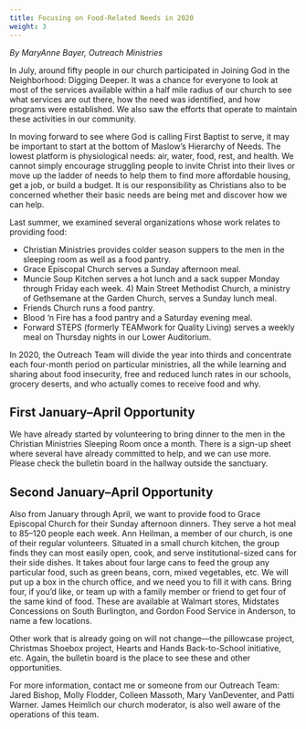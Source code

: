 ```yaml
---
title: Focusing on Food-Related Needs in 2020
weight: 3
---
```


*By MaryAnne Bayer, Outreach Ministries*  








In July, around fifty people in our church participated in Joining God in the Neighborhood: Digging Deeper. It was a chance for everyone to look at most of the services available within a half mile radius of our church to see what services are out there, how the need was identified, and how programs were established. We also saw the efforts that operate to maintain these activities in our community.  
 
In moving forward to see where God is calling First Baptist to serve, it may be important to start at the bottom of Maslow’s Hierarchy of Needs. The lowest platform is physiological needs: air, water, food, rest, and health. We cannot simply encourage struggling people to invite Christ into their lives or move up the ladder of needs to help them to find more affordable housing, get a job, or build a budget. It is our responsibility as Christians also to be concerned whether their basic needs are being met and discover how we can help.  
 
Last summer, we examined several organizations whose work relates to providing food:  


- Christian Ministries provides colder season suppers to the men in the sleeping room as well as a food pantry.
- Grace Episcopal Church serves a Sunday afternoon meal.
- Muncie Soup Kitchen serves a hot lunch and a sack supper Monday through Friday each week. 4) Main Street Methodist Church, a ministry of Gethsemane at the Garden Church, serves a Sunday lunch meal.
- Friends Church runs a food pantry.
- Blood ‘n Fire has a food pantry and a Saturday evening meal.
- Forward STEPS (formerly TEAMwork for Quality Living) serves a weekly meal on Thursday nights in our Lower Auditorium.  




In 2020, the Outreach Team will divide the year into thirds and concentrate each four-month period on particular ministries, all the while learning and sharing about food insecurity, free and reduced lunch rates in our schools, grocery deserts, and who actually comes to receive food and why.




## First January–April Opportunity 










We have already started by volunteering to bring dinner to the men in the Christian Ministries Sleeping Room once a month. There is a sign-up sheet where several have already committed to help, and we can use more. Please check the bulletin board in the hallway outside the sanctuary. 










## Second January–April Opportunity 














Also from January through April, we want to provide food to Grace Episcopal Church for their Sunday afternoon dinners. They serve a hot meal to 85–120 people each week.  Ann Heilman, a member of our church, is one of their regular volunteers. Situated in a small church kitchen, the group finds they can most easily open, cook, and serve institutional-sized cans for their side dishes. It takes about four large cans to feed the group any particular food, such as green beans, corn, mixed vegetables, etc.  We will put up a box in the church office, and we need you to fill it with cans.  Bring four, if you’d like, or team up with a family member or friend to get four of the same kind of food. These are available at Walmart stores, Midstates Concessions on South Burlington, and Gordon Food Service in Anderson, to name a few locations.  










 


Other work that is already going on will not change—the pillowcase project, Christmas Shoebox project, Hearts and Hands Back-to-School initiative, etc. Again, the bulletin board is the place to see these and other opportunities.   










 


For more information, contact me or someone from our Outreach Team: Jared Bishop, Molly Flodder, Colleen Massoth, Mary VanDeventer, and Patti Warner. James Heimlich our church moderator, is also well aware of the operations of this team.